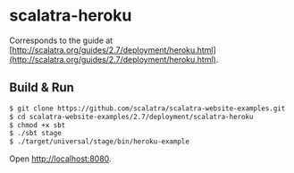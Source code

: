 # scalatra-heroku #

Corresponds to the guide at [http://scalatra.org/guides/2.7/deployment/heroku.html](http://scalatra.org/guides/2.7/deployment/heroku.html).

## Build & Run ##

```sh
$ git clone https://github.com/scalatra/scalatra-website-examples.git
$ cd scalatra-website-examples/2.7/deployment/scalatra-heroku
$ chmod +x sbt
$ ./sbt stage
$ ./target/universal/stage/bin/heroku-example
```

Open [http://localhost:8080](http://localhost:8080).
